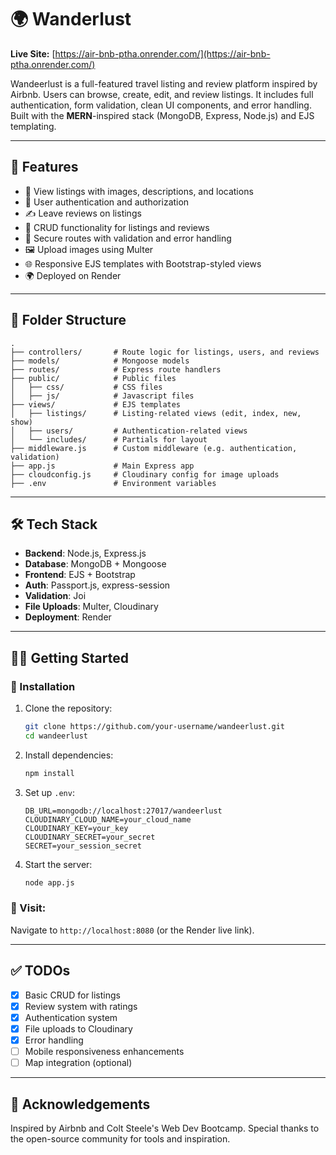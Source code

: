 # 🌍 Wanderlust

**Live Site:** [https://air-bnb-ptha.onrender.com/](https://air-bnb-ptha.onrender.com/)

Wandeerlust is a full-featured travel listing and review platform inspired by Airbnb. Users can browse, create, edit, and review listings. It includes full authentication, form validation, clean UI components, and error handling. Built with the **MERN**-inspired stack (MongoDB, Express, Node.js) and EJS templating.

---

## 🚀 Features

- 🧭 View listings with images, descriptions, and locations
- 📝 User authentication and authorization
- ✍️ Leave reviews on listings
- 🧾 CRUD functionality for listings and reviews
- 🔐 Secure routes with validation and error handling
- 🖼️ Upload images using Multer
- 🌐 Responsive EJS templates with Bootstrap-styled views
- 🌍 Deployed on Render

---

## 📁 Folder Structure

```
.
├── controllers/       # Route logic for listings, users, and reviews
├── models/            # Mongoose models
├── routes/            # Express route handlers
├── public/            # Public files
│   ├── css/           # CSS files
│   ├── js/            # Javascript files
├── views/             # EJS templates
│   ├── listings/      # Listing-related views (edit, index, new, show)
│   ├── users/         # Authentication-related views
│   └── includes/      # Partials for layout
├── middleware.js      # Custom middleware (e.g. authentication, validation)
├── app.js             # Main Express app
├── cloudconfig.js     # Cloudinary config for image uploads
├── .env               # Environment variables
```

---

## 🛠️ Tech Stack

- **Backend**: Node.js, Express.js
- **Database**: MongoDB + Mongoose
- **Frontend**: EJS + Bootstrap
- **Auth**: Passport.js, express-session
- **Validation**: Joi
- **File Uploads**: Multer, Cloudinary
- **Deployment**: Render

---

## 🧑‍💻 Getting Started

### 🔧 Installation

1. Clone the repository:
   ```bash
   git clone https://github.com/your-username/wandeerlust.git
   cd wandeerlust
   ```

2. Install dependencies:
   ```bash
   npm install
   ```

3. Set up `.env`:
   ```env
   DB_URL=mongodb://localhost:27017/wandeerlust
   CLOUDINARY_CLOUD_NAME=your_cloud_name
   CLOUDINARY_KEY=your_key
   CLOUDINARY_SECRET=your_secret
   SECRET=your_session_secret
   ```

4. Start the server:
   ```bash
   node app.js
   ```

### 🔗 Visit:
Navigate to `http://localhost:8080` (or the Render live link).

---

## ✅ TODOs

- [x] Basic CRUD for listings
- [x] Review system with ratings
- [x] Authentication system
- [x] File uploads to Cloudinary
- [x] Error handling
- [ ] Mobile responsiveness enhancements
- [ ] Map integration (optional)

---

## 🤝 Acknowledgements

Inspired by Airbnb and Colt Steele's Web Dev Bootcamp. Special thanks to the open-source community for tools and inspiration.
